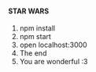 <h4>STAR WARS</h4>
<ol>
<li>npm install</li>
<li>npm start</li>
<li>open localhost:3000</li>
<li>The end</li>
<li>You are wonderful :3</li>
</ol>